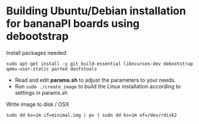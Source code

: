 Building Ubuntu/Debian installation for bananaPI boards using debootstrap
============================================================================

Install packages needed
```
sudo apt-get install -y git build-essential libncurses-dev debootstrap qemu-user-static parted dosfstools
```

- Read and edit **params.sh** to adjust the parameters to your needs.<br/>
- Run `sudo ./create_image` to build the Linux installation according to settings in params.sh<br/>


Write image to disk / OSX
```
sudo dd bs=1m if=minimal.img | pv | sudo dd bs=1m of=/dev/rdisk2
```
